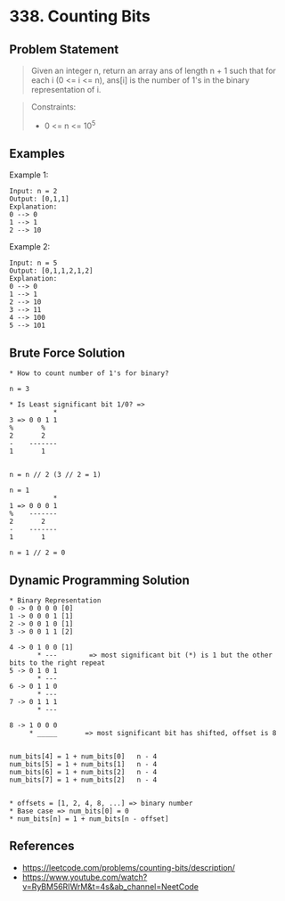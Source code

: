 # 338. Counting Bits

## Problem Statement

> Given an integer n, return an array ans of length n + 1 such that for each i (0 <= i <= n), ans[i] is the number of 1's in the binary representation of i.

> Constraints:
>
> - 0 <= n <= 10<sup>5</sup>

## Examples

Example 1:

```
Input: n = 2
Output: [0,1,1]
Explanation:
0 --> 0
1 --> 1
2 --> 10
```

Example 2:

```
Input: n = 5
Output: [0,1,1,2,1,2]
Explanation:
0 --> 0
1 --> 1
2 --> 10
3 --> 11
4 --> 100
5 --> 101
```

## Brute Force Solution

```
* How to count number of 1's for binary?

n = 3

* Is Least significant bit 1/0? =>
           *
3 => 0 0 1 1
%       %
2       2
-    -------
1       1


n = n // 2 (3 // 2 = 1)

n = 1
           *
1 => 0 0 0 1
%    -------
2       2
-    -------
1       1

n = 1 // 2 = 0
```

## Dynamic Programming Solution

```
* Binary Representation
0 -> 0 0 0 0 [0]
1 -> 0 0 0 1 [1]
2 -> 0 0 1 0 [1]
3 -> 0 0 1 1 [2]

4 -> 0 1 0 0 [1]
       * ---        => most significant bit (*) is 1 but the other bits to the right repeat
5 -> 0 1 0 1
       * ---
6 -> 0 1 1 0
       * ---
7 -> 0 1 1 1
       * ---

8 -> 1 0 0 0
     * _____       => most significant bit has shifted, offset is 8


num_bits[4] = 1 + num_bits[0]   n - 4
num_bits[5] = 1 + num_bits[1]   n - 4
num_bits[6] = 1 + num_bits[2]   n - 4
num_bits[7] = 1 + num_bits[2]   n - 4


* offsets = [1, 2, 4, 8, ...] => binary number
* Base case => num_bits[0] = 0
* num_bits[n] = 1 + num_bits[n - offset]
```

## References

- https://leetcode.com/problems/counting-bits/description/
- https://www.youtube.com/watch?v=RyBM56RIWrM&t=4s&ab_channel=NeetCode

